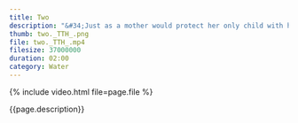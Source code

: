 ```yaml
---
title: Two
description: "&#34;Just as a mother would protect her only child with her life, even so let one cultivate a boundless love towards all beings.&#34; -- Buddha"
thumb: two._TTH_.png
file: two._TTH_.mp4
filesize: 37000000
duration: 02:00
category: Water
---
```


{% include video.html file=page.file %}

<div class="buddha_quote">{{page.description}}</div>
